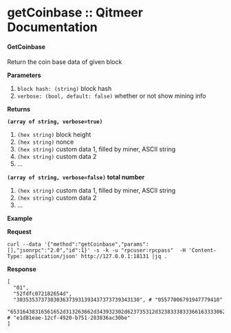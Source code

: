 # getCoinbase :: Qitmeer Documentation

#### GetCoinbase <a href="#getcoinbase" id="getcoinbase"></a>

Return the coin base data of given block

**Parameters**

1. `block hash: (string)` block hash
2. `verbose: (bool, default: false)` whether or not show mining info

**Returns**

**`(array of string, verbose=true)`**

1. `(hex string)` block height
2. `(hex string)` nonce
3. `(hex string)` custom data 1, filled by miner, ASCII string
4. `(hex string)` custom data 2
5. …

**`(array of string, verbose=false)` total number**

1. `(hex string)` custom data 1, filled by miner, ASCII string
2. `(hex string)` custom data 2
3. …

**Example**

**Request**

```
curl --data '{"method":"getCoinbase","params":[],"jsonrpc":"2.0","id":1}' -s -k -u "rpcuser:rpcpass"  -H 'Content-Type: application/json' http://127.0.0.1:18131 |jq .
```

**Response**

```
[
  "01",
  "52fdfc072182654d",
  "3035353737303036373931393437373739343130", # "05577006791947779410"
  "65316438316561652d313263662d343932302d623735312d323833383336616333306265" # "e1d81eae-12cf-4920-b751-283836ac30be"
]
```
